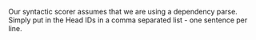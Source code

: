 Our syntactic scorer assumes that we are using a dependency parse. Simply put in the Head IDs in a comma separated list - one sentence per line.

